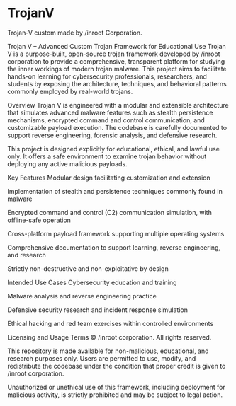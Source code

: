 # TrojanV
Trojan-V custom made by /inroot Corporation.

Trojan V – Advanced Custom Trojan Framework for Educational Use
Trojan V is a purpose-built, open-source trojan framework developed by /inroot corporation to provide a comprehensive, transparent platform for studying the inner workings of modern trojan malware. This project aims to facilitate hands-on learning for cybersecurity professionals, researchers, and students by exposing the architecture, techniques, and behavioral patterns commonly employed by real-world trojans.

Overview
Trojan V is engineered with a modular and extensible architecture that simulates advanced malware features such as stealth persistence mechanisms, encrypted command and control communication, and customizable payload execution. The codebase is carefully documented to support reverse engineering, forensic analysis, and defensive research.

This project is designed explicitly for educational, ethical, and lawful use only. It offers a safe environment to examine trojan behavior without deploying any active malicious payloads.

Key Features
Modular design facilitating customization and extension

Implementation of stealth and persistence techniques commonly found in malware

Encrypted command and control (C2) communication simulation, with offline-safe operation

Cross-platform payload framework supporting multiple operating systems

Comprehensive documentation to support learning, reverse engineering, and research

Strictly non-destructive and non-exploitative by design

Intended Use Cases
Cybersecurity education and training

Malware analysis and reverse engineering practice

Defensive security research and incident response simulation

Ethical hacking and red team exercises within controlled environments

Licensing and Usage Terms
© /inroot corporation. All rights reserved.

This repository is made available for non-malicious, educational, and research purposes only. Users are permitted to use, modify, and redistribute the codebase under the condition that proper credit is given to /inroot corporation.

Unauthorized or unethical use of this framework, including deployment for malicious activity, is strictly prohibited and may be subject to legal action.
